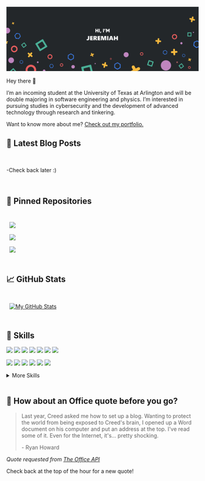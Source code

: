 [![My GitHub Banner](./assets/GitHubHeader.png)](https://jpx32.github.io/portfolio/)

Hey there 👋

I’m an incoming student at the University of Texas at Arlington and will be double majoring in software engineering and physics. 
I’m interested in pursuing studies in cybersecurity and the development of advanced technology through research and tinkering.

Want to know more about me? [Check out my portfolio.](https://jpx32.github.io/portfolio/)

## 📝 Latest Blog Posts

<br>

<!-- BLOG-POST-LIST:START -->
<!--- [5 Basic Tips for Angular Unit Testing](https://braydoncoyer.dev/blog/5-basic-tips-for-angular-unit-testing)
- [Learn How to Click a Button when Angular Unit Testing](https://braydoncoyer.dev/blog/learn-how-to-click-a-button-when-angular-unit-testing)
- [Enable Autocomplete for Tailwind CSS in VSCode](https://braydoncoyer.dev/blog/enable-autocomplete-for-tailwind-css-in-vscode)
- [What Makes a Unit Test Valuable?](https://braydoncoyer.dev/blog/what-makes-a-unit-test-valuable)
- [You Don&#39;t Need a CS Degree to Land a Web Development Job](https://braydoncoyer.dev/blog/you-don't-need-a-cs-degree-to-land-a-web-development-job)
->>
<!-- BLOG-POST-LIST:END -->
-Check back later :)

<br>

## 📌 Pinned Repositories

<br>

<a href="https://github.com/jpx32/genscript">
  <img align="center" style="margin:0.5rem" src="https://github-readme-stats.vercel.app/api/pin/?username=jpx32&repo=genscript&title_color=ffffff&text_color=c9cacc&icon_color=4AB197&bg_color=23272a" />
</a>

<br>

<a href="https://github.com/jpx32/truenews">
  <img align="center" style="margin:0.5rem" src="https://github-readme-stats.vercel.app/api/pin/?username=jpx32&repo=truenews&title_color=ffffff&text_color=c9cacc&icon_color=4AB197&bg_color=23272a" />
</a>

<br>

<a href="https://github.com/jpx32/jpx32.github.io">
  <img align="center" style="margin:0.5rem" src="https://github-readme-stats.vercel.app/api/pin/?username=jpx32&repo=jpx32.github.io&title_color=ffffff&text_color=c9cacc&icon_color=4AB197&bg_color=23272a" />
</a>

<!--<a href="https://github.com/jpx32/dotfiles">
  <img align="center" style="margin:0.5rem" src="https://github-readme-stats.vercel.app/api/pin/?username=jpx32&repo=dotfiles&title_color=ffffff&text_color=c9cacc&icon_color=4AB197&bg_color=23272a" />
</a>-->

<br>
<br>

## &#x1f4c8; GitHub Stats

<br>

<a href="https://github.com/jpx32">
  <img align="center" style="margin:0.5rem" src="https://github-readme-stats.vercel.app/api?username=jpx32&show_icons=true&line_height=27&count_private=true&title_color=ffffff&text_color=c9cacc&icon_color=4AB097&bg_color=23272a" alt="My GitHub Stats" />
</a>

<br>
<br>

## 💼 Skills

![](https://img.shields.io/badge/Code-C-informational?style=flat&logo=C&logoColor=white&color=23272a)
![](https://img.shields.io/badge/Code-Java-informational?style=flat&logo=Java&logoColor=white&color=23272a)
![](https://img.shields.io/badge/Code-Html-informational?style=flat&logo=Html&logoColor=white&color=23272a)
![](https://img.shields.io/badge/Code-MySQL-informational?style=flat&logo=MySQL&logoColor=white&color=23272a)
![](https://img.shields.io/badge/Code-MsSQL-informational?style=flat&logo=microsoftsqlserver&logoColor=white&color=23272a)
![](https://img.shields.io/badge/Code-Python-informational?style=flat&logo=Python&logoColor=white&color=23272a)
![](https://img.shields.io/badge/Code-JQL-informational?style=flat&logo=jquery&logoColor=white&color=23272a)

![](https://img.shields.io/badge/OS-Gentoo-informational?style=flat&logo=Gentoo&logoColor=white&color=23272a)
![](https://img.shields.io/badge/OS-Arch-informational?style=flat&logo=archlinux&logoColor=white&color=23272a)
![](https://img.shields.io/badge/OS-Ubuntu-informational?style=flat&logo=ubuntu&logoColor=white&color=23272a)
![](https://img.shields.io/badge/OS-Fedora-informational?style=flat&logo=fedora&logoColor=white&color=23272a)
![](https://img.shields.io/badge/OS-Linux-informational?style=flat&logo=Linux&logoColor=white&color=23272a)
![](https://img.shields.io/badge/OS-Windows-informational?style=flat&logo=Windows&logoColor=white&color=23272a)

<details>
<summary>More Skills</summary>
<br>

![](https://img.shields.io/badge/Style-CSS-informational?style=flat&logo=css3&logoColor=white&color=23272a)
![](https://img.shields.io/badge/Tools-Docker-informational?style=flat&logo=docker&logoColor=white&color=23272a)
![](https://img.shields.io/badge/Tools-NPM-informational?style=flat&logo=npm&logoColor=white&color=23272a)
![](https://img.shields.io/badge/Tools-Illustrator-informational?style=flat&logo=Adobe-Illustrator&logoColor=white&color=23272a)
![](https://img.shields.io/badge/Tools-GitHub-informational?style=flat&logo=GitHub&logoColor=white&color=23272a)
![](https://img.shields.io/badge/Tools-GitLab-informational?style=flat&logo=GitLab&logoColor=white&color=23272a)
![](https://img.shields.io/badge/Tools-Jira-informational?style=flat&logo=Jira-Software&logoColor=white&color=23272a)
![](https://img.shields.io/badge/Tools-Office-informational?style=flat&logo=microsoftoffice&logoColor=white&color=23272a)
![](https://img.shields.io/badge/Tools-Xorg-informational?style=flat&logo=x.org&logoColor=white&color=23272a)

</details>

<br>

## 📣 How about an Office quote before you go?

> Last year, Creed asked me how to set up a blog. Wanting to protect the world from being exposed to Creed's brain, I opened up a Word document on his computer and put an address at the top. I've read some of it. Even for the Internet, it's... pretty shocking.
>
> <p>- Ryan Howard</p>

_Quote requested from [The Office API](https://www.officeapi.dev/)_

Check back at the top of the hour for a new quote!
